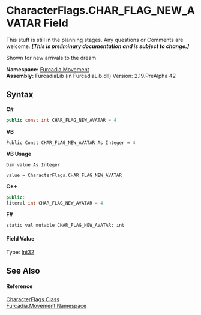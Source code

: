 # CharacterFlags.CHAR_FLAG_NEW_AVATAR Field
This stuff is still in the planning stages. Any questions or Comments are welcome. _**\[This is preliminary documentation and is subject to change.\]**_

Shown for new arrivals to the dream

**Namespace:**&nbsp;<a href="N_Furcadia_Movement">Furcadia.Movement</a><br />**Assembly:**&nbsp;FurcadiaLib (in FurcadiaLib.dll) Version: 2.19.PreAlpha 42

## Syntax

**C#**<br />
``` C#
public const int CHAR_FLAG_NEW_AVATAR = 4
```

**VB**<br />
``` VB
Public Const CHAR_FLAG_NEW_AVATAR As Integer = 4
```

**VB Usage**<br />
``` VB Usage
Dim value As Integer

value = CharacterFlags.CHAR_FLAG_NEW_AVATAR

```

**C++**<br />
``` C++
public:
literal int CHAR_FLAG_NEW_AVATAR = 4
```

**F#**<br />
``` F#
static val mutable CHAR_FLAG_NEW_AVATAR: int
```


#### Field Value
Type: <a href="http://msdn2.microsoft.com/en-us/library/td2s409d" target="_blank">Int32</a>

## See Also


#### Reference
<a href="T_Furcadia_Movement_CharacterFlags">CharacterFlags Class</a><br /><a href="N_Furcadia_Movement">Furcadia.Movement Namespace</a><br />